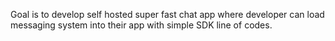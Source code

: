 Goal is to develop self hosted super fast chat app where developer can load messaging system into their app with simple SDK line of codes.
